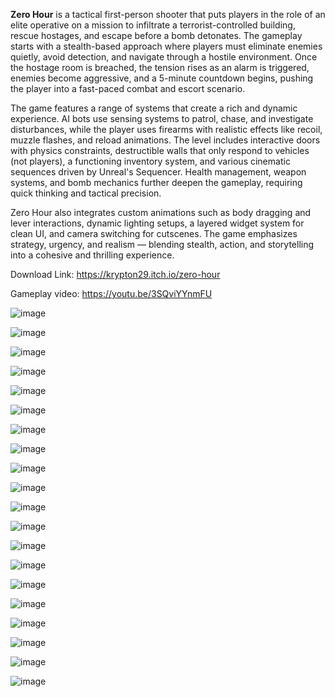 **Zero Hour** is a tactical first-person shooter that puts players in the role of an elite operative on a mission to infiltrate a terrorist-controlled building, rescue hostages, and escape before a bomb detonates. The gameplay starts with a stealth-based approach where players must eliminate enemies quietly, avoid detection, and navigate through a hostile environment. Once the hostage room is breached, the tension rises as an alarm is triggered, enemies become aggressive, and a 5-minute countdown begins, pushing the player into a fast-paced combat and escort scenario.

The game features a range of systems that create a rich and dynamic experience. AI bots use sensing systems to patrol, chase, and investigate disturbances, while the player uses firearms with realistic effects like recoil, muzzle flashes, and reload animations. The level includes interactive doors with physics constraints, destructible walls that only respond to vehicles (not players), a functioning inventory system, and various cinematic sequences driven by Unreal's Sequencer. Health management, weapon systems, and bomb mechanics further deepen the gameplay, requiring quick thinking and tactical precision.

Zero Hour also integrates custom animations such as body dragging and lever interactions, dynamic lighting setups, a layered widget system for clean UI, and camera switching for cutscenes. The game emphasizes strategy, urgency, and realism — blending stealth, action, and storytelling into a cohesive and thrilling experience.

Download Link: https://krypton29.itch.io/zero-hour

Gameplay video: https://youtu.be/3SQviYYnmFU

![image](https://github.com/user-attachments/assets/f52d173d-dc6f-47bb-a897-8fd7772946da)

![image](https://github.com/user-attachments/assets/e286388b-ab52-4975-85b2-45f1395dec10)

![image](https://github.com/user-attachments/assets/e0e44124-e5d5-47c7-a9d1-7a4b9e3826b2)

![image](https://github.com/user-attachments/assets/68748929-5bd5-4eae-9964-546aa0b8ca56)

![image](https://github.com/user-attachments/assets/7e0e78d2-d77e-4a43-a2d3-86d67b1c502e)

![image](https://github.com/user-attachments/assets/f5f69114-fa25-4ace-8ef2-d94c90829697)

![image](https://github.com/user-attachments/assets/f3598c0a-6d1d-4f43-982c-c5940980bc19)

![image](https://github.com/user-attachments/assets/026f0878-067a-4be5-a478-a790a93c072f)

![image](https://github.com/user-attachments/assets/f87fde1c-0af2-4dd2-a456-979dc30e2887)

![image](https://github.com/user-attachments/assets/4a8266cd-b329-47cd-8964-9eef4f94495b)

![image](https://github.com/user-attachments/assets/33ba2c19-c8c3-46b3-ad57-c3fa91035a91)

![image](https://github.com/user-attachments/assets/4abbe99a-c861-46bc-a072-d1f13395dfdb)

![image](https://github.com/user-attachments/assets/458c9e29-9858-4120-b229-85c890279957)

![image](https://github.com/user-attachments/assets/bebb6f29-fabb-4939-be48-ada2b0022a00)

![image](https://github.com/user-attachments/assets/84598f55-d4ef-48c3-af53-0d36aab4c878)

![image](https://github.com/user-attachments/assets/ab2be04a-fe07-4d5a-90dd-159aa6b36a6b)

![image](https://github.com/user-attachments/assets/6edb6790-afba-44fd-8550-88157b2ea073)

![image](https://github.com/user-attachments/assets/264b07bf-bc2e-4fbd-8437-3745b88c16c0)

![image](https://github.com/user-attachments/assets/1d53d6a7-acf3-4500-954f-48792ce51965)

![image](https://github.com/user-attachments/assets/1108a0a7-8ed3-4796-8582-5d676774454b)
